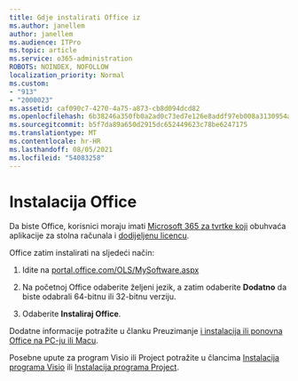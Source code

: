 ```yaml
---
title: Gdje instalirati Office iz
ms.author: janellem
author: janellem
ms.audience: ITPro
ms.topic: article
ms.service: o365-administration
ROBOTS: NOINDEX, NOFOLLOW
localization_priority: Normal
ms.custom:
- "913"
- "2000023"
ms.assetid: caf090c7-4270-4a75-a873-cb8d094dcd82
ms.openlocfilehash: 6b38246a350fb0a2ad0c73ed7e126e8addf97eb008a3130954a2c01ecc8f4eaf
ms.sourcegitcommit: b5f7da89a650d2915dc652449623c78be6247175
ms.translationtype: MT
ms.contentlocale: hr-HR
ms.lasthandoff: 08/05/2021
ms.locfileid: "54083258"
---
```

# <a name="install-office"></a>Instalacija Office

Da biste Office, korisnici moraju imati [Microsoft 365 za tvrtke koji](https://support.office.com/article/f8ab5e25-bf3f-4a47-b264-174b1ee925fd?wt.mc_id=Alchemy_ClientDIA) obuhvaća aplikacije za stolna računala i [dodijeljenu licencu](https://docs.microsoft.com/microsoft-365/admin/add-users/add-users).
  
Office zatim instalirati na sljedeći način:
  
1. Idite na [portal.office.com/OLS/MySoftware.aspx](https://portal.office.com/OLS/MySoftware.aspx)

2. Na početnoj Office odaberite željeni jezik, a zatim odaberite **Dodatno** da biste odabrali 64-bitnu ili 32-bitnu verziju.

3. Odaberite **Instaliraj Office**.

Dodatne informacije potražite u članku Preuzimanje [i instalacija ili ponovna Office na PC-ju ili Macu](https://support.office.com/article/4414eaaf-0478-48be-9c42-23adc4716658?wt.mc_id=Alchemy_ClientDIA).
  
Posebne upute za program Visio ili Project potražite u člancima [Instalacija programa Visio](https://support.office.com/article/f98f21e3-aa02-4827-9167-ddab5b025710) ili [Instalacija programa Project](https://support.office.com/article/7059249b-d9fe-4d61-ab96-5c5bf435f281).

